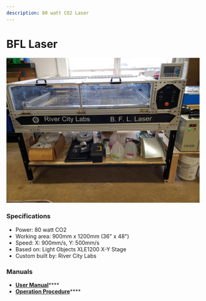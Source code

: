 ```yaml
---
description: 80 watt CO2 Laser
---
```


# BFL Laser

![](../.gitbook/assets/bfl-laser.jpg)

### Specifications

* Power: 80 watt CO2
* Working area: 900mm x 1200mm \(36" x 48"\)
* Speed: X: 900mm/s, Y: 500mm/s
* Based on: Light Objects XLE1200 X-Y Stage
* Custom built by: River City Labs

### Manuals

* [**User Manual**](https://drive.google.com/file/d/0BysG132m5sYncWg0Y1Z1M2hjTjA/view?usp=sharing)\*\*\*\*
* [**Operation Procedure**](https://drive.google.com/file/d/1sn24B9tjyGytF6F1ekgO4wnorJ1aWT33/view?usp=sharing)\*\*\*\*

